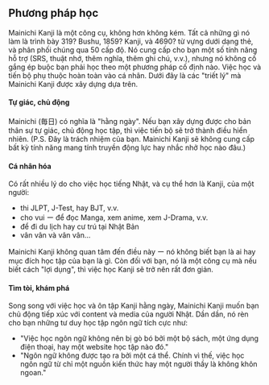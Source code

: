 ## Phương pháp học

Mainichi Kanji là một công cụ, không hơn không kém. Tất cả những gì nó làm là trình bày 319? Bushu, 1859? Kanji, và 4690? từ vựng dưới dạng thẻ, và phân phối chúng qua 50 cấp độ. Nó cung cấp cho bạn một số tính năng hỗ trợ (SRS, thuật nhớ, thêm nghĩa, thêm ghi chú, v.v.), nhưng nó không cố gắng ép buộc bạn phải học theo một phương pháp cố định nào. Việc học và tiến bộ phụ thuộc hoàn toàn vào cá nhân. Dưới đây là các "triết lý" mà Mainichi Kanji được xây dựng dựa trên.

#### Tự giác, chủ động

Mainichi (毎日) có nghĩa là "hằng ngày". Nếu bạn xây dựng được cho bản thân sự tự giác, chủ động học tập, thì việc tiến bộ sẽ trở thành điều hiển nhiên. (P.S. Đây là trách nhiệm của bạn. Mainichi Kanji sẽ không cung cấp bất kỳ tính năng mang tính truyền động lực hay nhắc nhở học nào đâu.)

#### Cá nhân hóa

Có rất nhiều lý do cho việc học tiếng Nhật, và cụ thể hơn là Kanji, của một người:
- thi JLPT, J-Test, hay BJT, v.v.
- cho vui ー để đọc Manga, xem anime, xem J-Drama, v.v.
- để đi du lịch hay cư trú tại Nhật Bản
- vân vân và vân vân...

Mainichi Kanji không quan tâm đến điều này ー nó không biết bạn là ai hay mục đích học tập của bạn là gì. Còn đối với bạn, nó là một công cụ mà nếu biết cách "lợi dụng", thì việc học Kanji sẽ trở nên rất đơn giản.

#### Tìm tòi, khám phá

Song song với việc học và ôn tập Kanji hằng ngày, Mainichi Kanji muốn bạn chủ động tiếp xúc với content và media của người Nhật. Dần dần, nó rèn cho bạn những tư duy học tập ngôn ngữ tích cực như:
- "Việc học ngôn ngữ không nên bị gò bó bởi một bộ sách, một ứng dụng điện thoại, hay một website học tập nào đó."
- "Ngôn ngữ không được tạo ra bởi một cá thể. Chính vì thế, việc học ngôn ngữ từ chỉ một nguồn kiến thức hay một người thầy là không khôn ngoan."